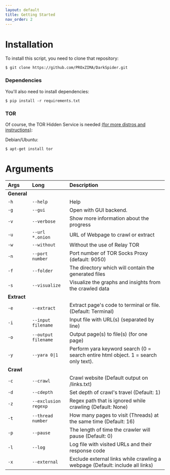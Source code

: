 ```yaml
---
layout: default
title: Getting Started
nav_order: 2
---
```


# Installation

To install this script, you need to clone that repository:

```shell
$ git clone https://github.com/PROxZIMA/DarkSpider.git
```

### Dependencies
You'll also need to install dependencies:

```shell
$ pip install -r requirements.txt
```

### TOR
Of course, the TOR Hidden Service is needed [(for more distros and instructions)](https://www.torproject.org/docs/):

Debian/Ubuntu:

```shell
$ apt-get install tor
```

# Arguments

Args | Long | Description
|:---|:-----|:-----------|
**General** | |
`-h` |`--help`| Help
`-g` |`--gui`| Open with GUI backend.
`-v` |`--verbose`| Show more information about the progress
`-u` |`--url *.onion`| URL of Webpage to crawl or extract
`-w` |`--without`| Without the use of Relay TOR
`-n` |`--port number`| Port number of TOR Socks Proxy (default: 9050)
`-f` |`--folder`| The directory which will contain the generated files
`-s` |`--visualize`| Visualize the graphs and insights from the crawled data
**Extract** | |
`-e` |`--extract`| Extract page's code to terminal or file. (Default: Terminal)
`-i` |`--input filename`| Input file with URL(s) (separated by line)
`-o` |`--output filename`| Output page(s) to file(s) (for one page)
`-y` |`--yara 0\|1`| Perform yara keyword search (0 = search entire html object. 1 = search only text).
**Crawl** | |
`-c` |`--crawl`| Crawl website (Default output on /links.txt)
`-d` |`--cdepth`| Set depth of crawl's travel (Default: 1)
`-z` |`--exclusion regexp`| Regex path that is ignored while crawling (Default: None)
`-t` |`--thread number`| How many pages to visit (Threads) at the same time (Default: 16)
`-p` |`--pause`| The length of time the crawler will pause (Default: 0)
`-l` |`--log`| Log file with visited URLs and their response code
`-x` |`--external`| Exclude external links while crawling a webpage (Default: include all links)
